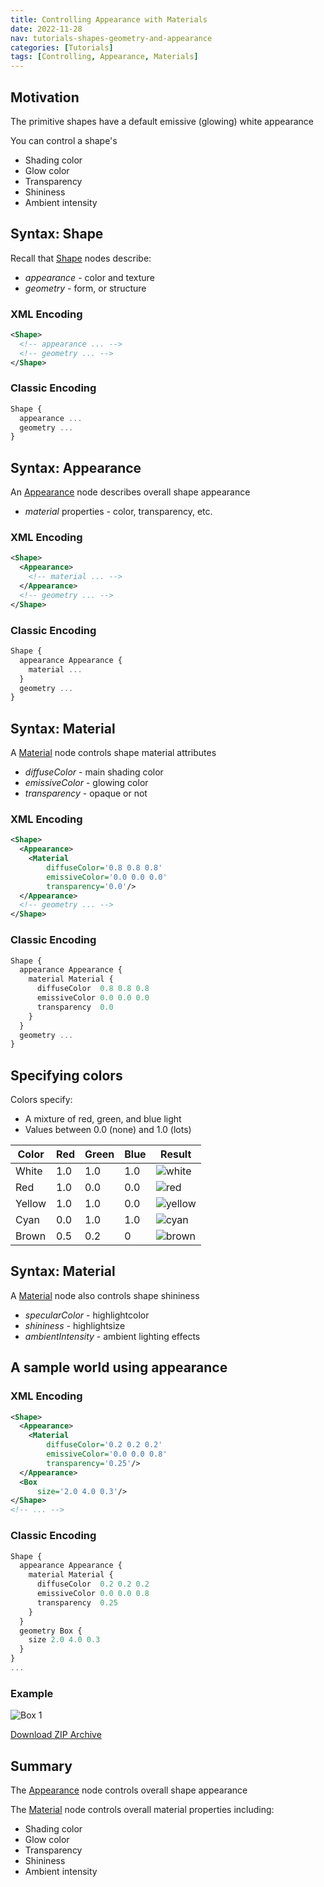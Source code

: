 ```yaml
---
title: Controlling Appearance with Materials
date: 2022-11-28
nav: tutorials-shapes-geometry-and-appearance
categories: [Tutorials]
tags: [Controlling, Appearance, Materials]
---
```

## Motivation

The primitive shapes have a default emissive (glowing) white appearance

You can control a shape's

- Shading color
- Glow color
- Transparency
- Shininess
- Ambient intensity

## Syntax: Shape

Recall that [Shape](../components/shape/shape) nodes describe:

- *appearance* - color and texture
- *geometry* - form, or structure

### XML Encoding

```xml
<Shape>
  <!-- appearance ... -->
  <!-- geometry ... -->
</Shape>
```

### Classic Encoding

```js
Shape {
  appearance ...
  geometry ...
}
```

## Syntax: Appearance

An [Appearance](../components/shape/appearance) node describes overall shape appearance

- *material* properties - color, transparency, etc.

### XML Encoding

```xml
<Shape>
  <Appearance>
    <!-- material ... -->
  </Appearance>
  <!-- geometry ... -->
</Shape>
```

### Classic Encoding

```js
Shape {
  appearance Appearance {
    material ...
  }
  geometry ...
}
```

## Syntax: Material

A [Material](../components/shape/material) node controls shape material attributes

- *diffuseColor* - main shading color
- *emissiveColor* - glowing color
- *transparency* - opaque or not

### XML Encoding

```xml
<Shape>
  <Appearance>
    <Material
        diffuseColor='0.8 0.8 0.8'
        emissiveColor='0.0 0.0 0.0'
        transparency='0.0'/>
  </Appearance>
  <!-- geometry ... -->
</Shape>
```

### Classic Encoding

```js
Shape {
  appearance Appearance {
    material Material {
      diffuseColor  0.8 0.8 0.8
      emissiveColor 0.0 0.0 0.0
      transparency  0.0
    }
  }
  geometry ...
}
```

## Specifying colors

Colors specify:

- A mixture of red, green, and blue light
- Values between 0.0 (none) and 1.0 (lots)

| Color  | Red | Green | Blue | Result      |
|--------|-----|-------|------|-------------|
| White  | 1.0 | 1.0   | 1.0  | ![white][]  |
| Red    | 1.0 | 0.0   | 0.0  | ![red][]    |
| Yellow | 1.0 | 1.0   | 0.0  | ![yellow][] |
| Cyan   | 0.0 | 1.0   | 1.0  | ![cyan][]   |
| Brown  | 0.5 | 0.2   | 0    | ![brown][]  |

  [white]: https://via.placeholder.com/15/ffffff/ffffff
  [red]: https://via.placeholder.com/15/ff0000/ff0000
  [yellow]: https://via.placeholder.com/15/fff000/fff000
  [cyan]: https://via.placeholder.com/15/00ffff/00ffff
  [brown]: https://via.placeholder.com/15/692929/692929

## Syntax: Material

A [Material](../components/shape/material) node also controls shape shininess

- *specularColor* - highlightcolor
- *shininess* - highlightsize
- *ambientIntensity* - ambient lighting effects

## A sample world using appearance

### XML Encoding

```xml
<Shape>
  <Appearance>
    <Material
        diffuseColor='0.2 0.2 0.2'
        emissiveColor='0.0 0.0 0.8'
        transparency='0.25'/>
  </Appearance>
  <Box
      size='2.0 4.0 0.3'/>
</Shape>
<!-- ... -->
```

### Classic Encoding

```js
Shape {
  appearance Appearance {
    material Material {
      diffuseColor  0.2 0.2 0.2
      emissiveColor 0.0 0.0 0.8
      transparency  0.25
    }
  }
  geometry Box {
    size 2.0 4.0 0.3
  }
}
...
```

### Example

<x3d-canvas src="https://create3000.github.io/media/tutorials/scenes/box1/box1.x3dv">
  <img src="https://create3000.github.io/media/tutorials/scenes/box1/screenshot.png" alt="Box 1"/>
</x3d-canvas>

[Download ZIP Archive](https://create3000.github.io/media/tutorials/scenes/box1/box1.zip)

## Summary

The [Appearance](../components/shape/appearance) node controls overall shape appearance

The [Material](../components/shape/material) node controls overall material properties including:

- Shading color
- Glow color
- Transparency
- Shininess
- Ambient intensity
